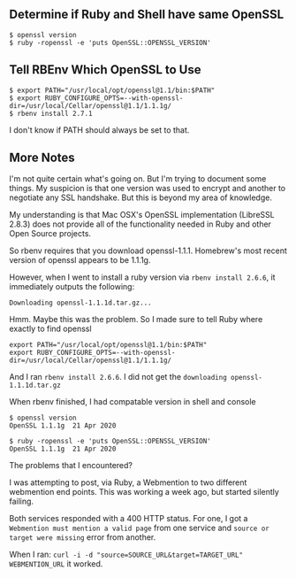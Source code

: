 ## Determine if Ruby and Shell have same OpenSSL

```shell
$ openssl version
$ ruby -ropenssl -e 'puts OpenSSL::OPENSSL_VERSION'
```

## Tell RBEnv Which OpenSSL to Use

```shell
$ export PATH="/usr/local/opt/openssl@1.1/bin:$PATH"
$ export RUBY_CONFIGURE_OPTS=--with-openssl-dir=/usr/local/Cellar/openssl@1.1/1.1.1g/
$ rbenv install 2.7.1
```

I don't know if PATH should always be set to that.

## More Notes

I'm not quite certain what's going on. But I'm trying to document some things. My suspicion is that one version was used to encrypt and another to negotiate any SSL handshake. But this is beyond my area of knowledge.

My understanding is that Mac OSX's OpenSSL implementation (LibreSSL 2.8.3) does not provide all of the functionality needed in Ruby and other Open Source projects.

So rbenv requires that you download openssl-1.1.1. Homebrew's most recent version of openssl appears to be 1.1.1g.

However, when I went to install a ruby version via `rbenv install 2.6.6`, it immediately outputs the following:

```
Downloading openssl-1.1.1d.tar.gz...
```

Hmm. Maybe this was the problem. So I made sure to tell Ruby where exactly to find openssl

```shell
export PATH="/usr/local/opt/openssl@1.1/bin:$PATH"
export RUBY_CONFIGURE_OPTS=--with-openssl-dir=/usr/local/Cellar/openssl@1.1/1.1.1g/
```

And I ran `rbenv install 2.6.6`. I did not get the `downloading openssl-1.1.1d.tar.gz`

When rbenv finished, I had compatable version in shell and console

```shell
$ openssl version
OpenSSL 1.1.1g  21 Apr 2020
```

```shell
$ ruby -ropenssl -e 'puts OpenSSL::OPENSSL_VERSION'
OpenSSL 1.1.1g  21 Apr 2020
```

The problems that I encountered?

I was attempting to post, via Ruby, a Webmention to two different webmention end points. This was working a week ago, but started silently failing.

Both services responded with a 400 HTTP status. For one, I got a `Webmention must mention a valid page` from one service and `source or target were missing` error from another.

When I ran: `curl -i -d "source=SOURCE_URL&target=TARGET_URL" WEBMENTION_URL` it worked.
